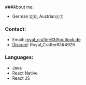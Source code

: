 ###About me:
- German 🇩🇪, Austrian🇦🇹

### Contact:
- Email: royal_crafter63@outlook.de
- [Discord](https://www.discord.com/channels/@me): Royal_Crafter63#4929


### Languages:
- Java
- React Native
- React JS
